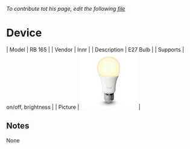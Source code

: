 
*To contribute tot his page, edit the following
[file](https://github.com/Koenkk/zigbee2mqtt.io/blob/master/docgen/device_page_notes.js)*

# Device

| Model | RB 165  |
| Vendor  | Innr  |
| Description | E27 Bulb |
| Supports | on/off, brightness |
| Picture | ![../images/devices/RB-165.jpg](../images/devices/RB-165.jpg) |

## Notes

None
